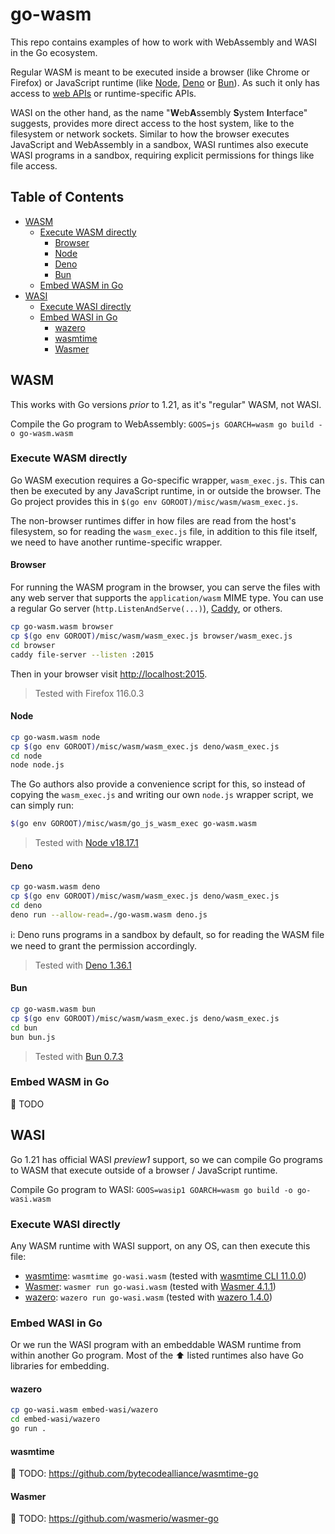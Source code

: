 # go-wasm

This repo contains examples of how to work with WebAssembly and WASI in the Go ecosystem.

Regular WASM is meant to be executed inside a browser (like Chrome or Firefox) or JavaScript runtime (like [Node](https://nodejs.org), [Deno](https://deno.land/) or [Bun](https://bun.sh/)). As such it only has access to [web APIs](https://developer.mozilla.org/en-US/docs/Web/API) or runtime-specific APIs.

WASI on the other hand, as the name "**W**eb**A**ssembly **S**ystem **I**nterface" suggests, provides more direct access to the host system, like to the filesystem or network sockets. Similar to how the browser executes JavaScript and WebAssembly in a sandbox, WASI runtimes also execute WASI programs in a sandbox, requiring explicit permissions for things like file access.

## Table of Contents

- [WASM](#wasm)
  - [Execute WASM directly](#execute-wasm-directly)
    - [Browser](#browser)
    - [Node](#node)
    - [Deno](#deno)
    - [Bun](#bun)
  - [Embed WASM in Go](#embed-wasm-in-go)
- [WASI](#wasi)
  - [Execute WASI directly](#execute-wasi-directly)
  - [Embed WASI in Go](#embed-wasi-in-go)
    - [wazero](#wazero)
    - [wasmtime](#wasmtime)
    - [Wasmer](#wasmer)

## WASM

This works with Go versions *prior* to 1.21, as it's "regular" WASM, not WASI.

Compile the Go program to WebAssembly: `GOOS=js GOARCH=wasm go build -o go-wasm.wasm`

### Execute WASM directly

Go WASM execution requires a Go-specific wrapper, `wasm_exec.js`. This can then be executed by any JavaScript runtime, in or outside the browser. The Go project provides this in `$(go env GOROOT)/misc/wasm/wasm_exec.js`.

The non-browser runtimes differ in how files are read from the host's filesystem, so for reading the `wasm_exec.js` file, in addition to this file itself, we need to have another runtime-specific wrapper.

#### Browser

For running the WASM program in the browser, you can serve the files with any web server that supports the `application/wasm` MIME type. You can use a regular Go server (`http.ListenAndServe(...)`), [Caddy](https://caddyserver.com/), or others.

```bash
cp go-wasm.wasm browser
cp $(go env GOROOT)/misc/wasm/wasm_exec.js browser/wasm_exec.js
cd browser
caddy file-server --listen :2015
```

Then in your browser visit <http://localhost:2015>.

> Tested with Firefox 116.0.3

#### Node

```bash
cp go-wasm.wasm node
cp $(go env GOROOT)/misc/wasm/wasm_exec.js deno/wasm_exec.js
cd node
node node.js
```

The Go authors also provide a convenience script for this, so instead of copying the `wasm_exec.js` and writing our own `node.js` wrapper script, we can simply run:

```bash
$(go env GOROOT)/misc/wasm/go_js_wasm_exec go-wasm.wasm
```

> Tested with [Node v18.17.1](https://github.com/nodejs/node/releases/tag/v18.17.1)

#### Deno

```bash
cp go-wasm.wasm deno
cp $(go env GOROOT)/misc/wasm/wasm_exec.js deno/wasm_exec.js
cd deno
deno run --allow-read=./go-wasm.wasm deno.js
```

ℹ️: Deno runs programs in a sandbox by default, so for reading the WASM file we need to grant the permission accordingly.

> Tested with [Deno 1.36.1](https://github.com/denoland/deno/releases/tag/v1.36.1)

#### Bun

```bash
cp go-wasm.wasm bun
cp $(go env GOROOT)/misc/wasm/wasm_exec.js deno/wasm_exec.js
cd bun
bun bun.js
```

> Tested with [Bun 0.7.3](https://github.com/oven-sh/bun/releases/tag/bun-v0.7.3)

### Embed WASM in Go

🚧 TODO

## WASI

Go 1.21 has official WASI *preview1* support, so we can compile Go programs to WASM that execute outside of a browser / JavaScript runtime.

Compile Go program to WASI: `GOOS=wasip1 GOARCH=wasm go build -o go-wasi.wasm`

### Execute WASI directly

Any WASM runtime with WASI support, on any OS, can then execute this file:

- [wasmtime](https://wasmtime.dev/): `wasmtime go-wasi.wasm` (tested with [wasmtime CLI 11.0.0](https://github.com/bytecodealliance/wasmtime/releases/tag/v11.0.0))
- [Wasmer](https://wasmer.io/): `wasmer run go-wasi.wasm` (tested with [Wasmer 4.1.1](https://github.com/wasmerio/wasmer/releases/tag/v4.1.1))
- [wazero](https://wazero.io/): `wazero run go-wasi.wasm` (tested with [wazero 1.4.0](https://github.com/tetratelabs/wazero/releases/tag/v1.4.0))

### Embed WASI in Go

Or we run the WASI program with an embeddable WASM runtime from within another Go program. Most of the ⬆️ listed runtimes also have Go libraries for embedding.

#### wazero

```bash
cp go-wasi.wasm embed-wasi/wazero
cd embed-wasi/wazero
go run .
```

#### wasmtime

🚧 TODO: <https://github.com/bytecodealliance/wasmtime-go>

#### Wasmer

🚧 TODO: <https://github.com/wasmerio/wasmer-go>
